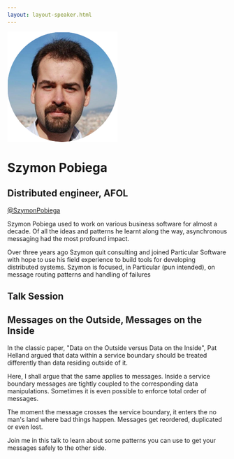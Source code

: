 ```yaml
---
layout: layout-speaker.html
---
```

<div class="container section featured-speaker">
  <div class="row">
    <div class="col-xs-12 col-sm-2 img-container">
      <img class="speaker-page-img" src="../img/speakers/Szymon-Pobiega-ON.png">
    </div>
    <div class="col-xs-12 col-sm-10 copy-container">
        <h1 class="speaker-header">Szymon Pobiega</h1>
        <h2 class="speaker-subtitle">Distributed engineer, AFOL</h2>
        <p><a class="speaker-handle" href="https://twitter.com/SzymonPobiega" target="_blank">@SzymonPobiega</a></p>
        <p>Szymon Pobiega used to work on various business software for almost a decade. Of all the ideas and patterns he learnt along the way, asynchronous messaging had the most profound impact.</p> 
        <p>Over three years ago Szymon quit consulting and joined Particular Software with hope to use his field experience to build tools for developing distributed systems. Szymon is focused, in Particular (pun intended), on message routing patterns and handling of failures</p>
        <h2 class="speaker-subheader">Talk Session</h2>
        <h2 class="speaker-subheader gold">Messages on the Outside, Messages on the Inside</h2>
        <p>In the classic paper, "Data on the Outside versus Data on the Inside", Pat Helland argued that data within a service boundary should be treated differently than data residing outside of it. 
        <p>Here, I shall argue that the same applies to messages. Inside a service boundary messages are tightly coupled to the corresponding data manipulations. Sometimes it is even possible to enforce total order of messages.</p>
        <p>The moment the message crosses the service boundary, it enters the no man's land where bad things happen. Messages get reordered, duplicated or even lost.</p>
        <p>Join me in this talk to learn about some patterns you can use to get your messages safely to the other side.</p>
    </div>
  </div>
</div>